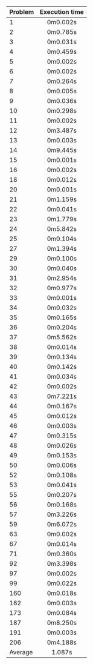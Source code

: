 Problem | Execution time
:-------|:-------------:
1 | 0m0.002s
2 | 0m0.785s
3 | 0m0.031s
4 | 0m0.459s
5 | 0m0.002s
6 | 0m0.002s
7 | 0m0.264s
8 | 0m0.005s
9 | 0m0.036s
10 | 0m0.298s
11 | 0m0.002s
12 | 0m3.487s
13 | 0m0.003s
14 | 0m9.445s
15 | 0m0.001s
16 | 0m0.002s
18 | 0m0.012s
20 | 0m0.001s
21 | 0m1.159s
22 | 0m0.041s
23 | 0m1.779s
24 | 0m5.842s
25 | 0m0.104s
27 | 0m1.394s
29 | 0m0.100s
30 | 0m0.040s
31 | 0m2.954s
32 | 0m0.977s
33 | 0m0.001s
34 | 0m0.032s
35 | 0m0.165s
36 | 0m0.204s
37 | 0m5.562s
38 | 0m0.014s
39 | 0m0.134s
40 | 0m0.142s
41 | 0m0.034s
42 | 0m0.002s
43 | 0m7.221s
44 | 0m0.167s
45 | 0m0.012s
46 | 0m0.003s
47 | 0m0.315s
48 | 0m0.026s
49 | 0m0.153s
50 | 0m0.006s
52 | 0m0.108s
53 | 0m0.041s
55 | 0m0.207s
56 | 0m0.168s
57 | 0m3.226s
59 | 0m6.072s
63 | 0m0.002s
67 | 0m0.014s
71 | 0m0.360s
92 | 0m3.398s
97 | 0m0.002s
99 | 0m0.022s
160 | 0m0.018s
162 | 0m0.003s
173 | 0m0.084s
187 | 0m8.250s
191 | 0m0.003s
206 | 0m4.188s
Average | 1.087s
